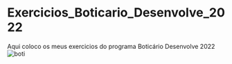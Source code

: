 # Exercicios_Boticario_Desenvolve_2022
Aqui coloco os meus exercicios do programa Boticário Desenvolve 2022
![boti](https://user-images.githubusercontent.com/92062517/152382376-e727fd60-4ff8-4da4-a381-803a0d7f203d.png)
